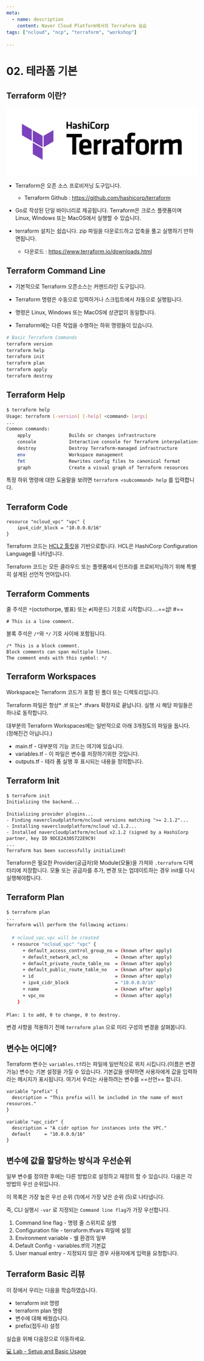 ```yaml
---
meta:
  - name: description
    content: Naver Cloud Platform에서의 Terraform 실습
tags: ["ncloud", "ncp", "terraform", "workshop"]

---
```


# 02. 테라폼 기본

## Terraform 이란?

![logo](./image/Terraform_Logo.png)

- Terraform은 오픈 소스 프로비저닝 도구입니다.
  - Terraform Github : <https://github.com/hashicorp/terraform>

- Go로 작성된 단일 바이너리로 제공됩니다. Terraform은 크로스 플랫폼이며 Linux, Windows 또는 MacOS에서 실행할 수 있습니다.

- terraform 설치는 쉽습니다. zip 파일을 다운로드하고 압축을 풀고 실행하기 만하면됩니다.
  - 다운로드 : <https://www.terraform.io/downloads.html>

## Terraform Command Line

- 기본적으로 Terraform 오픈소스는 커맨드라인 도구입니다.

- Terraform 명령은 수동으로 입력하거나 스크립트에서 자동으로 실행됩니다.

- 명령은 Linux, Windows 또는 MacOS에 상관없이 동일합니다.

- Terraform에는 다른 작업을 수행하는 하위 명령들이 있습니다.

```bash
# Basic Terraform Commands
terraform version
terraform help
terraform init
terraform plan
terraform apply
terraform destroy
```

## Terraform Help

```bash {1}
$ terraform help
Usage: terraform [-version] [-help] <command> [args]
...
Common commands:
    apply              Builds or changes infrastructure
    console            Interactive console for Terraform interpolations
    destroy            Destroy Terraform-managed infrastructure
    env                Workspace management
    fmt                Rewrites config files to canonical format
    graph              Create a visual graph of Terraform resources
```

특정 하위 명령에 대한 도움말을 보려면 `terraform <subcommand> help` 를 입력합니다.

## Terraform Code

```hcl
resource "ncloud_vpc" "vpc" {
    ipv4_cidr_block = "10.0.0.0/16"
}
```

Terraform 코드는 [HCL2 툴킷](https://github.com/hashicorp/hcl)을 기반으로합니다. HCL은 HashiCorp Configuration Language를 나타냅니다.

Terraform 코드는 모든 클라우드 또는 플랫폼에서 인프라를 프로비저닝하기 위해 특별히 설계된 선언적 언어입니다.

## Terraform Comments

줄 주석은 `*`(octothorpe, 별표) 또는 `#`(파운드) 기호로 시작합니다....==샵! #==

```hcl
# This is a line comment.
```

블록 주석은 `/*`와 `*/` 기호 사이에 포함됩니다.

```hcl
/* This is a block comment.
Block comments can span multiple lines.
The comment ends with this symbol: */
```

## Terraform Workspaces

Workspace는 Terraform 코드가 포함 된 폴더 또는 디렉토리입니다.

Terraform 파일은 항상* .tf 또는* .tfvars 확장자로 끝납니다. 실행 시 해당 파일들은 하나로 동작합니다.

대부분의 Terraform Workspaces에는 일반적으로 아래 3개정도의 파일을 둡니다. (정해진건 아닙니다.)

- main.tf - 대부분의 기능 코드는 여기에 있습니다.
- variables.tf - 이 파일은 변수를 저장하기위한 것입니다. 
- outputs.tf - 테라 폼 실행 후 표시되는 내용을 정의합니다.

## Terraform Init

```hcl {1}
$ terraform init
Initializing the backend...

Initializing provider plugins...
- Finding navercloudplatform/ncloud versions matching ">= 2.1.2"...
- Installing navercloudplatform/ncloud v2.1.2...
- Installed navercloudplatform/ncloud v2.1.2 (signed by a HashiCorp partner, key ID 9DCE24305722E9C9)
...
Terraform has been successfully initialized!
```

Terraform은 필요한 Provider(공급자)와 Module(모듈)을 가져와 `.terraform` 디렉터리에 저장합니다. 모듈 또는 공급자를 추가, 변경 또는 업데이트하는 경우 init를 다시 실행해야합니다.

## Terraform Plan

```bash {1}
$ terraform plan
...
Terraform will perform the following actions:

  # ncloud_vpc.vpc will be created
  + resource "ncloud_vpc" "vpc" {
      + default_access_control_group_no = (known after apply)
      + default_network_acl_no          = (known after apply)
      + default_private_route_table_no  = (known after apply)
      + default_public_route_table_no   = (known after apply)
      + id                              = (known after apply)
      + ipv4_cidr_block                 = "10.0.0.0/16"
      + name                            = (known after apply)
      + vpc_no                          = (known after apply)
    }

Plan: 1 to add, 0 to change, 0 to destroy.
```

변경 사항을 적용하기 전에 `terraform plan` 으로 미리 구성의 변경을 살펴봅니다.

## 변수는 어디에?

Terraform 변수는 `variables.tf`라는 파일에 일반적으로 위치 시킵니다.(이름은 변경 가능) 변수는 기본 설정을 가질 수 있습니다. 기본값을 생략하면 사용자에게 값을 입력하라는 메시지가 표시됩니다. 여기서 우리는 사용하려는 변수를 ==선언== 합니다.

```hcl
variable "prefix" {
  description = "This prefix will be included in the name of most resources."
}

variable "vpc_cidr" {
  description = "A cidr option for instances into the VPC."
  default     = "10.0.0.0/16"
}
```

## 변수에 값을 할당하는 방식과 우선순위

일부 변수를 정의한 후에는 다른 방법으로 설정하고 재정의 할 수 있습니다. 다음은 각 방법의 우선 순위입니다.

이 목록은 가장 높은 우선 순위 (1)에서 가장 낮은 순위 (5)로 나타냅니다.

즉, CLI 실행시 `-var` 로 지정되는 `Command line flag`가 가장 우선합니다.

1. Command line flag - 명령 줄 스위치로 실행
2. Configuration file - terraform.tfvars 파일에 설정
3. Environment variable - 쉘 환경의 일부
4. Default Config - variables.tf의 기본값
5. User manual entry - 지정되지 않은 경우 사용자에게 입력을 요청합니다.

## Terraform Basic 리뷰

이 장에서 우리는 다음을 학습하였습니다.

- terraform init 명령
- terraform plan 명령
- 변수에 대해 배웠습니다.
- prefix(접두사) 설정

실습을 위해 다음장으로 이동하세요.

[:computer: Lab - Setup and Basic Usage](./02-z-lab_terraform_basic.html)